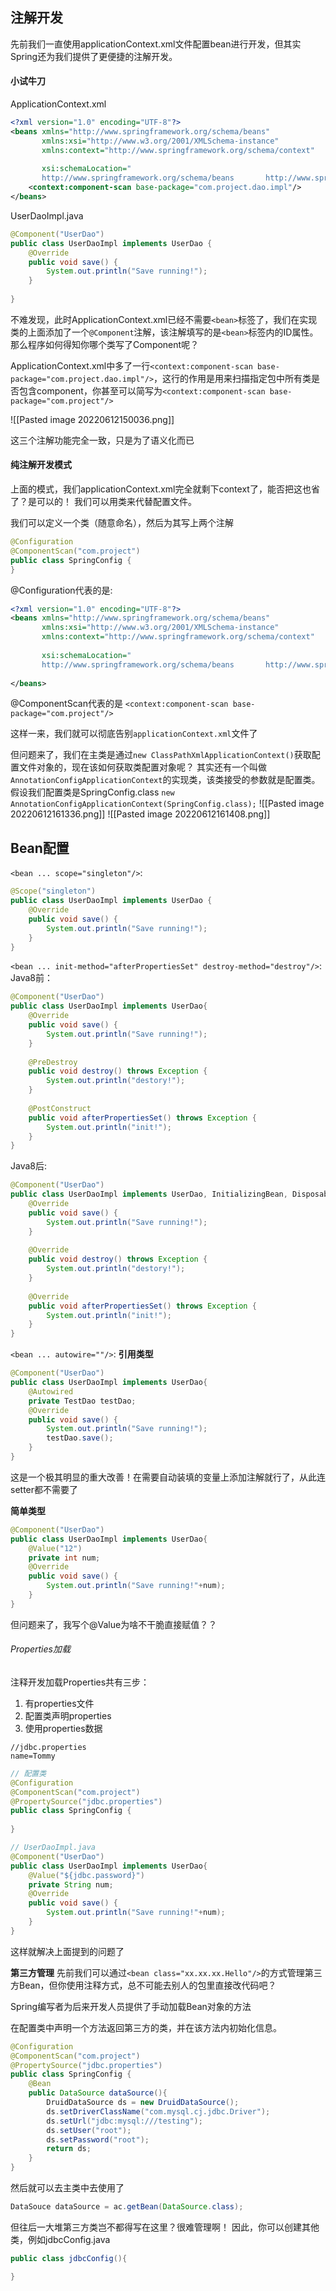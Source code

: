 ## 注解开发
先前我们一直使用applicationContext.xml文件配置bean进行开发，但其实Spring还为我们提供了更便捷的注解开发。

#### 小试牛刀
ApplicationContext.xml
```xml
<?xml version="1.0" encoding="UTF-8"?>  
<beans xmlns="http://www.springframework.org/schema/beans"  
       xmlns:xsi="http://www.w3.org/2001/XMLSchema-instance"  
       xmlns:context="http://www.springframework.org/schema/context"  
  
       xsi:schemaLocation="  
       http://www.springframework.org/schema/beans       http://www.springframework.org/schema/beans/spring-beans.xsd       http://www.springframework.org/schema/context       http://www.springframework.org/schema/context/spring-context.xsd">  
    <context:component-scan base-package="com.project.dao.impl"/>  
</beans>
```

UserDaoImpl.java
```java
@Component("UserDao")  
public class UserDaoImpl implements UserDao {  
    @Override  
    public void save() {  
        System.out.println("Save running!");  
    }  
  
}
```

不难发现，此时ApplicationContext.xml已经不需要`<bean>`标签了，我们在实现类的上面添加了一个`@Component`注解，该注解填写的是`<bean>`标签内的ID属性。那么程序如何得知你哪个类写了Component呢？

ApplicationContext.xml中多了一行`<context:component-scan base-package="com.project.dao.impl"/>`，这行的作用是用来扫描指定包中所有类是否包含component，你甚至可以简写为`<context:component-scan base-package="com.project"/>`

![[Pasted image 20220612150036.png]]

这三个注解功能完全一致，只是为了语义化而已

#### 纯注解开发模式
上面的模式，我们applicationContext.xml完全就剩下context了，能否把这也省了？是可以的！
我们可以用类来代替配置文件。

我们可以定义一个类（随意命名），然后为其写上两个注解
```java
@Configuration  
@ComponentScan("com.project")  
public class SpringConfig {  
}
```

@Configuration代表的是:
```xml
<?xml version="1.0" encoding="UTF-8"?>  
<beans xmlns="http://www.springframework.org/schema/beans"  
       xmlns:xsi="http://www.w3.org/2001/XMLSchema-instance"  
       xmlns:context="http://www.springframework.org/schema/context"  
  
       xsi:schemaLocation="  
       http://www.springframework.org/schema/beans       http://www.springframework.org/schema/beans/spring-beans.xsd       http://www.springframework.org/schema/context       http://www.springframework.org/schema/context/spring-context.xsd">  
  
</beans>
```

@ComponentScan代表的是
`<context:component-scan base-package="com.project"/>`

这样一来，我们就可以彻底告别`applicationContext.xml`文件了

但问题来了，我们在主类是通过`new ClassPathXmlApplicationContext()`获取配置文件对象的，现在该如何获取类配置对象呢？
其实还有一个叫做`AnnotationConfigApplicationContext`的实现类，该类接受的参数就是配置类。假设我们配置类是SpringConfig.class
`new AnnotationConfigApplicationContext(SpringConfig.class);`
![[Pasted image 20220612161336.png]]
![[Pasted image 20220612161408.png]]

## Bean配置
`<bean ... scope="singleton"/>`:
```java
@Scope("singleton")  
public class UserDaoImpl implements UserDao {  
    @Override  
    public void save() {  
        System.out.println("Save running!");  
    }  
}
```

`<bean ... init-method="afterPropertiesSet" destroy-method="destroy"/>`:
Java8前：
```java
@Component("UserDao")  
public class UserDaoImpl implements UserDao{  
    @Override  
    public void save() {  
        System.out.println("Save running!");  
    }  
  
    @PreDestroy  
    public void destroy() throws Exception {  
        System.out.println("destory!");  
    }  
  
    @PostConstruct  
    public void afterPropertiesSet() throws Exception {  
        System.out.println("init!");  
    }  
}
```

Java8后:
```java
@Component("UserDao")  
public class UserDaoImpl implements UserDao, InitializingBean, DisposableBean {  
    @Override  
    public void save() {  
        System.out.println("Save running!");  
    }  
  
    @Override  
    public void destroy() throws Exception {  
        System.out.println("destory!");  
    }  
  
    @Override  
    public void afterPropertiesSet() throws Exception {  
        System.out.println("init!");  
    }  
}
```

`<bean ... autowire=""/>`:
**引用类型**
```java
@Component("UserDao")  
public class UserDaoImpl implements UserDao{  
    @Autowired  
    private TestDao testDao;  
    @Override  
    public void save() {  
        System.out.println("Save running!");  
        testDao.save();  
    }  
}
```
这是一个极其明显的重大改善！在需要自动装填的变量上添加注解就行了，从此连setter都不需要了

**简单类型**
```java
@Component("UserDao")  
public class UserDaoImpl implements UserDao{  
    @Value("12")  
    private int num;  
    @Override  
    public void save() {  
        System.out.println("Save running!"+num);  
    }  
}
```
但问题来了，我写个@Value为啥不干脆直接赋值？？

###### Properties加载
注释开发加载Properties共有三步：
1. 有properties文件
2. 配置类声明properties
3. 使用properties数据
```properties
//jdbc.properties
name=Tommy
```

```java
// 配置类
@Configuration  
@ComponentScan("com.project")  
@PropertySource("jdbc.properties")  
public class SpringConfig {  
  
}
```

```java
// UserDaoImpl.java
@Component("UserDao")  
public class UserDaoImpl implements UserDao{  
    @Value("${jdbc.password}")  
    private String num;  
    @Override  
    public void save() {  
        System.out.println("Save running!"+num);  
    }  
}
```
这样就解决上面提到的问题了

**第三方管理**
先前我们可以通过`<bean class="xx.xx.xx.Hello"/>`的方式管理第三方Bean，但你使用注释方式，总不可能去别人的包里直接改代码吧？

Spring编写者为后来开发人员提供了手动加载Bean对象的方法

在配置类中声明一个方法返回第三方的类，并在该方法内初始化信息。
```java
@Configuration  
@ComponentScan("com.project")  
@PropertySource("jdbc.properties")  
public class SpringConfig {  
    @Bean  
    public DataSource dataSource(){  
        DruidDataSource ds = new DruidDataSource();  
        ds.setDriverClassName("com.mysql.cj.jdbc.Driver");  
        ds.setUrl("jdbc:mysql:///testing");  
        ds.setUser("root");  
        ds.setPassword("root");  
        return ds;  
    }  
}
```

然后就可以去主类中去使用了
```java
DataSouce dataSource = ac.getBean(DataSource.class);
```

但往后一大堆第三方类岂不都得写在这里？很难管理啊！
因此，你可以创建其他类，例如jdbcConfig.java
```java
public class jdbcConfig(){

}
```